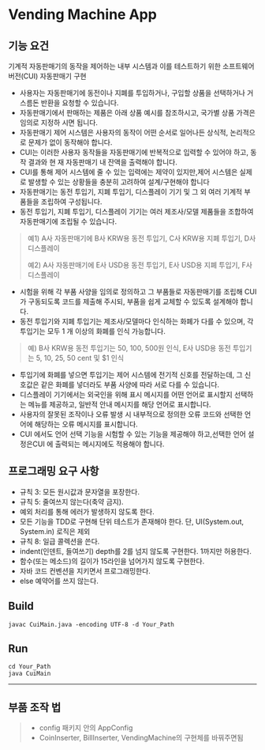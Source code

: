 # Vending Machine App

## 기능 요건
기계적 자동판매기의 동작을 제어하는 내부 시스템과 이를 테스트하기 위한 소프트웨어 버전(CUI) 자동판매기 구현

- 사용자는 자동판매기에 동전이나 지폐를 투입하거나, 구입할 상품을 선택하거나 거스름돈 반환을 요청할 수 있습니다.
- 자동판매기에서 판매하는 제품은 아래 상품 예시를 참조하시고, 국가별 상품 가격은 임의로 지정하 시면 됩니다.
- 자동판매기 제어 시스템은 사용자의 동작이 어떤 순서로 일어나든 상식적, 논리적으로 문제가 없이 동작해야 합니다.
- CUI는 이러한 사용자 동작들을 자동판매기에 반복적으로 입력할 수 있어야 하고, 동작 결과와 현 재 자동판매기 내 잔액을 출력해야 합니다.
- CUI를 통해 제어 시스템에 줄 수 있는 입력에는 제약이 있지만,제어 시스템은 실제로 발생할 수 있는 상황들을 충분히 고려하여 설계/구현해야 합니다
- 자동판매기는 동전 투입기, 지폐 투입기, 디스플레이 기기 및 그 외 여러 기계적 부품들을 조립하여 구성됩니다.
- 동전 투입기, 지폐 투입기, 디스플레이 기기는 여러 제조사/모델 제품들을 조합하여 자동판매기에 조립될 수 있습니다.
> 예1) A사 자동판매기에 B사 KRW용 동전 투입기, C사 KRW용 지폐 투입기, D사 디스플레이
> 
> 예2) A사 자동판매기에 E사 USD용 동전 투입기, E사 USD용 지폐 투입기, F사 디스플레이
- 시험을 위해 각 부품 사양을 임의로 정의하고 그 부품들로 자동판매기를 조립해 CUI 가 구동되도록 코드를 제출해 주시되, 부품을 쉽게 교체할 수 있도록 설계해야 합니다.
- 동전 투입기와 지폐 투입기는 제조사/모델마다 인식하는 화폐가 다를 수 있으며, 각 투입기는 모두 1 개 이상의 화폐를 인식 가능합니다.
> 예) B사 KRW용 동전 투입기는 50, 100, 500원 인식, E사 USD용 동전 투입기는 5, 10, 25, 50 cent 및 $1 인식
- 투입기에 화폐를 넣으면 투입기는 제어 시스템에 전기적 신호를 전달하는데, 그 신호값은 같은 화폐를 넣더라도 부품 사양에 따라 서로 다를 수 있습니다.
- 디스플레이 기기에서는 외국인을 위해 표시 메시지를 어떤 언어로 표시할지 선택하는 메뉴를 제공하고, 일반적 안내 메시지를 해당 언어로 표시합니다.
- 사용자의 잘못된 조작이나 오류 발생 시 내부적으로 정의한 오류 코드와 선택한 언어에 해당하는 오류 메시지를 표시합니다.
- CUI 에서도 언어 선택 기능을 시험할 수 있는 기능을 제공해야 하고,선택한 언어 설정은CUI 에 출력되는 메시지에도 적용해야 합니다.

## 프로그래밍 요구 사항
- 규칙 3: 모든 원시값과 문자열을 포장한다.
- 규칙 5: 줄여쓰지 않는다(축약 금지).
- 예외 처리를 통해 에러가 발생하지 않도록 한다.
- 모든 기능을 TDD로 구현해 단위 테스트가 존재해야 한다. 단, UI(System.out, System.in) 로직은 제외
- 규칙 8: 일급 콜렉션을 쓴다.
- indent(인덴트, 들여쓰기) depth를 2를 넘지 않도록 구현한다. 1까지만 허용한다.
- 함수(또는 메소드)의 길이가 15라인을 넘어가지 않도록 구현한다.
- 자바 코드 컨벤션을 지키면서 프로그래밍한다.
- else 예약어를 쓰지 않는다.

## Build
```shell
javac CuiMain.java -encoding UTF-8 -d Your_Path
```

## Run
```shell
cd Your_Path
java CuiMain
```
---
## 부품 조작 법
> - config 패키지 안의 AppConfig
> - CoinInserter, BillInserter, VendingMachine의 구현체를 바꿔주면됨
